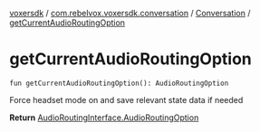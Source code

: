 [voxersdk](../../index.md) / [com.rebelvox.voxersdk.conversation](../index.md) / [Conversation](index.md) / [getCurrentAudioRoutingOption](./get-current-audio-routing-option.md)

# getCurrentAudioRoutingOption

`fun getCurrentAudioRoutingOption(): AudioRoutingOption`

Force headset mode on and save relevant state data if needed

**Return**
[AudioRoutingInterface.AudioRoutingOption](#)

